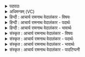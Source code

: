 <details><summary>पदपाठः</summary>

त्वम्। सो꣣म। नृमा꣡द꣢नः। नृ꣣। मा꣡द꣢꣯नः। प꣡व꣢꣯स्व। च꣣र्षणीधृ꣡तिः꣢। च꣣र्षणि। धृ꣡तिः꣢꣯। स꣡स्निः꣢꣯। यः। अ꣣नुमा꣡द्यः꣢। अ꣣नु। मा꣡द्यः꣢꣯। ९६५।
</details>

<details><summary>अधिमन्त्रम् (VC)</summary>

- पवमानः सोमः
- असितः काश्यपो देवलो वा
- गायत्री
- षड्जः
</details>

<details><summary>हिन्दी : आचार्य रामनाथ वेदालंकार - विषयः</summary>

आगे पुनः परमात्मा के विषय का वर्णन है।
</details>

<details><summary>हिन्दी : आचार्य रामनाथ वेदालंकार - पदार्थः</summary>

पदार्थान्वयभाषाः -  हे(सोम)रस के भण्डार,शुभकर्मों में प्रेरक,चन्द्रमा के समान आह्लाददायक,सर्वान्तर्यामी,परमपिता जगदीश्वर! (नृमादनः)मनुष्यों को आनन्दित करनेवाले, (चर्षणीधृतिः)मनुष्यों को धारण करनेवाले(त्वम्)आप(पवस्व)हमें पवित्र कीजिए, (यः)जो आप(सस्निः)सर्वथा शुद्ध और(अनुमाद्यः)अनुनय द्वारा प्रसन्न करने योग्य हो ॥५॥
</details>

<details><summary>हिन्दी : आचार्य रामनाथ वेदालंकार - भावार्थः</summary>

भावार्थभाषाः -  जिस विशुद्ध परमात्मा में पाप की कणिका भी नहीं है,वह उपासकों को निर्मल करके पवित्र आनन्दरस से तृप्त करता है ॥५॥
</details>

<details><summary>संस्कृत : आचार्य रामनाथ वेदालंकार - विषयः</summary>

अथ पुनरपि परमात्मविषयमाह।
</details>

<details><summary>संस्कृत : आचार्य रामनाथ वेदालंकार - पदार्थः</summary>

पदार्थान्वयभाषाः -  हे(सोम)रसागार,शुभकर्मसु प्रेरक,चन्द्रवदाह्लादक,सर्वान्तर्यामिन् परमपितर्जगदीश! (नृमादनः)नॄन् मनुष्यान् मादयति हर्षयतीति तथाविध(चर्षणीधृतिः)मनुष्याणां धारयिता(त्वम् पवस्व)अस्मान् पवित्रीकुरु, (यः)यः त्वम्(सस्निः)सर्वथा शुद्धः।[ष्णा शौचे धातोः ‘आदृगमहनजनः किकिनौ लिट् च। अ० ३।२।१७१’ इत्यनेन किन् प्रत्ययः,तस्य च लिड्वत्त्वाद् द्वित्वम्।] (अनुमाद्यः)अनुनयेन प्रसादनीयश्च असि ॥५॥
</details>

<details><summary>संस्कृत : आचार्य रामनाथ वेदालंकार - भावार्थः</summary>

भावार्थभाषाः -  यस्मिन् विशुद्धे परमात्मनि कल्मषस्य कणिकापि नास्ति स उपासकान् निर्मलान् कृत्वा पूतेनानन्दरसेन परिप्रीणाति ॥५॥
</details>

<details><summary>संस्कृत : आचार्य रामनाथ वेदालंकार - पादटिप्पनी</summary>

टिप्पणी:   १.ऋ० ९।२४।४ ‘चर्षणी॒सहे॑’ इति पाठः।
</details>